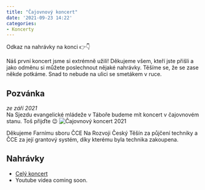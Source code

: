 ```yaml
---
title: "Čajovnový koncert"
date: '2021-09-23 14:22'
categories:
- Koncerty
---
```

Odkaz na nahrávky na konci 👉👇
<!-- more -->
Náš první koncert jsme si extrémně užili! Děkujeme všem, kteří jste přišli a jako odměnu si můžete poslechnout nějaké nahrávky. Těšíme se, že se zase někde potkáme. Snad to nebude na ulici se smetákem v ruce.

## Pozvánka
*ze září 2021*  
Na Sjezdu evangelické mládeže v Táboře budeme mít koncert v čajovnovém stanu. Toš přijďte 😉
![Čajovnový koncert 2021](/images/cajovnovy.jpg) <!-- {width=500px} -->

Děkujeme Farnímu sboru ČCE Na Rozvoji Český Těšín za půjčení techniky a ČCE za její grantový systém, díky kterému byla technika zakoupena.

## Nahrávky
- [Celý koncert ](https://drive.google.com/drive/folders/1m9PDqXsjsUtalNzmFgaohYpGZPfOp9T3?usp=sharing)
- Youtube videa coming soon.